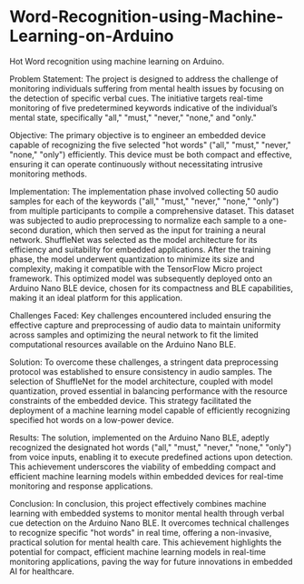 # Word-Recognition-using-Machine-Learning-on-Arduino

Hot Word recognition using machine learning on Arduino.

Problem Statement: The project is designed to address the challenge of monitoring individuals suffering from mental health issues by focusing on the detection of specific verbal cues. The initiative targets real-time monitoring of five predetermined keywords indicative of the individual’s mental state, specifically "all," "must," "never," "none," and "only."

Objective: The primary objective is to engineer an embedded device capable of recognizing the five selected "hot words" ("all," "must," "never," "none," "only") efficiently. This device must be both compact and effective, ensuring it can operate continuously without necessitating intrusive monitoring methods.

Implementation: The implementation phase involved collecting 50 audio samples for each of the keywords ("all," "must," "never," "none," "only") from multiple participants to compile a comprehensive dataset. This dataset was subjected to audio preprocessing to normalize each sample to a one-second duration, which then served as the input for training a neural network. ShuffleNet was selected as the model architecture for its efficiency and suitability for embedded applications. After the training phase, the model underwent quantization to minimize its size and complexity, making it compatible with the TensorFlow Micro project framework. This optimized model was subsequently deployed onto an Arduino Nano BLE device, chosen for its compactness and BLE capabilities, making it an ideal platform for this application.

Challenges Faced: Key challenges encountered included ensuring the effective capture and preprocessing of audio data to maintain uniformity across samples and optimizing the neural network to fit the limited computational resources available on the Arduino Nano BLE.

Solution: To overcome these challenges, a stringent data preprocessing protocol was established to ensure consistency in audio samples. The selection of ShuffleNet for the model architecture, coupled with model quantization, proved essential in balancing performance with the resource constraints of the embedded device. This strategy facilitated the deployment of a machine learning model capable of efficiently recognizing specified hot words on a low-power device.

Results: The solution, implemented on the Arduino Nano BLE, adeptly recognized the designated hot words ("all," "must," "never," "none," "only") from voice inputs, enabling it to execute predefined actions upon detection. This achievement underscores the viability of embedding compact and efficient machine learning models within embedded devices for real-time monitoring and response applications.

Conclusion: In conclusion, this project effectively combines machine learning with embedded systems to monitor mental health through verbal cue detection on the Arduino Nano BLE. It overcomes technical challenges to recognize specific "hot words" in real time, offering a non-invasive, practical solution for mental health care. This achievement highlights the potential for compact, efficient machine learning models in real-time monitoring applications, paving the way for future innovations in embedded AI for healthcare.
